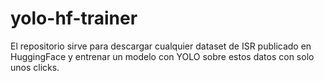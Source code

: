 # yolo-hf-trainer
El repositorio sirve para descargar cualquier dataset de ISR publicado en HuggingFace y entrenar un modelo con YOLO sobre estos datos con solo unos clicks.
